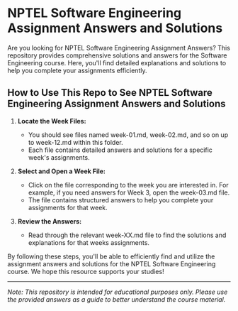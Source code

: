 # NPTEL Software Engineering Assignment Answers and Solutions

Are you looking for NPTEL Software Engineering Assignment Answers? This repository provides comprehensive solutions and answers for the Software Engineering course. Here, you'll find detailed explanations and solutions to help you complete your assignments efficiently.

## How to Use This Repo to See NPTEL Software Engineering Assignment Answers and Solutions

1. **Locate the Week Files:**
   - You should see files named week-01.md, week-02.md, and so on up to week-12.md within this folder.
   - Each file contains detailed answers and solutions for a specific week's assignments.

2. **Select and Open a Week File:**
   - Click on the file corresponding to the week you are interested in. For example, if you need answers for Week 3, open the week-03.md file.
   - The file contains structured answers to help you complete your assignments for that week.

3. **Review the Answers:**
   - Read through the relevant week-XX.md file to find the solutions and explanations for that weeks assignments.

By following these steps, you'll be able to efficiently find and utilize the assignment answers and solutions for the NPTEL Software Engineering course. We hope this resource supports your studies!

---
*Note: This repository is intended for educational purposes only. Please use the provided answers as a guide to better understand the course material.*